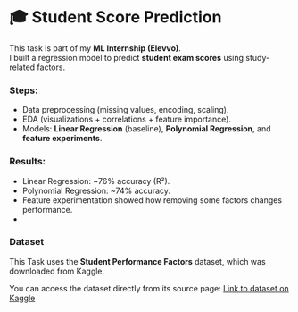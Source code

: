 # 🎓 Student Score Prediction  

This task is part of my **ML Internship (Elevvo)**.  
I built a regression model to predict **student exam scores** using study-related factors.  

### Steps:
- Data preprocessing (missing values, encoding, scaling).  
- EDA (visualizations + correlations + feature importance).  
- Models: **Linear Regression** (baseline), **Polynomial Regression**, and **feature experiments**.  

### Results:
- Linear Regression: ~76% accuracy (R²).  
- Polynomial Regression: ~74% accuracy.  
- Feature experimentation showed how removing some factors changes performance.
- 
### Dataset
This Task uses the **Student Performance Factors** dataset, which was downloaded from Kaggle.

You can access the dataset directly from its source page:
[Link to dataset on Kaggle](https://www.kaggle.com/datasets/lainguyn123/student-performance-factors)
